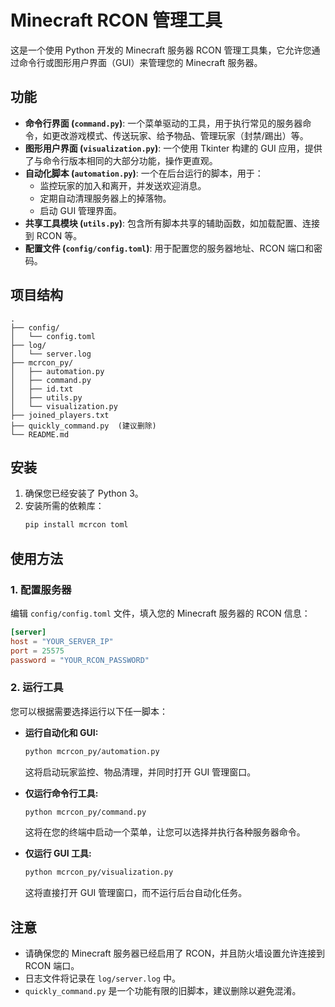 # Minecraft RCON 管理工具

这是一个使用 Python 开发的 Minecraft 服务器 RCON 管理工具集，它允许您通过命令行或图形用户界面（GUI）来管理您的 Minecraft 服务器。

## 功能

-   **命令行界面 (`command.py`)**: 一个菜单驱动的工具，用于执行常见的服务器命令，如更改游戏模式、传送玩家、给予物品、管理玩家（封禁/踢出）等。
-   **图形用户界面 (`visualization.py`)**: 一个使用 Tkinter 构建的 GUI 应用，提供了与命令行版本相同的大部分功能，操作更直观。
-   **自动化脚本 (`automation.py`)**: 一个在后台运行的脚本，用于：
    -   监控玩家的加入和离开，并发送欢迎消息。
    -   定期自动清理服务器上的掉落物。
    -   启动 GUI 管理界面。
-   **共享工具模块 (`utils.py`)**: 包含所有脚本共享的辅助函数，如加载配置、连接到 RCON 等。
-   **配置文件 (`config/config.toml`)**: 用于配置您的服务器地址、RCON 端口和密码。

## 项目结构

```
.
├── config/
│   └── config.toml
├── log/
│   └── server.log
├── mcrcon_py/
│   ├── automation.py
│   ├── command.py
│   ├── id.txt
│   ├── utils.py
│   └── visualization.py
├── joined_players.txt
├── quickly_command.py  (建议删除)
└── README.md
```

## 安装

1.  确保您已经安装了 Python 3。
2.  安装所需的依赖库：
    ```bash
    pip install mcrcon toml
    ```

## 使用方法

### 1. 配置服务器

编辑 `config/config.toml` 文件，填入您的 Minecraft 服务器的 RCON 信息：

```toml
[server]
host = "YOUR_SERVER_IP"
port = 25575
password = "YOUR_RCON_PASSWORD"
```

### 2. 运行工具

您可以根据需要选择运行以下任一脚本：

-   **运行自动化和 GUI:**

    ```bash
    python mcrcon_py/automation.py
    ```

    这将启动玩家监控、物品清理，并同时打开 GUI 管理窗口。

-   **仅运行命令行工具:**

    ```bash
    python mcrcon_py/command.py
    ```

    这将在您的终端中启动一个菜单，让您可以选择并执行各种服务器命令。

-   **仅运行 GUI 工具:**
    ```bash
    python mcrcon_py/visualization.py
    ```
    这将直接打开 GUI 管理窗口，而不运行后台自动化任务。

## 注意

-   请确保您的 Minecraft 服务器已经启用了 RCON，并且防火墙设置允许连接到 RCON 端口。
-   日志文件将记录在 `log/server.log` 中。
-   `quickly_command.py` 是一个功能有限的旧脚本，建议删除以避免混淆。
